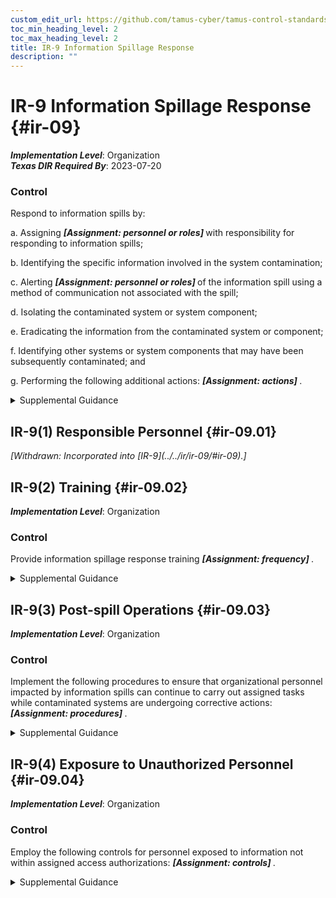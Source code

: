 ```yaml
---
custom_edit_url: https://github.com/tamus-cyber/tamus-control-standards/tree/main/content/tamus.edu/TAMUS_profile.xml
toc_min_heading_level: 2
toc_max_heading_level: 2
title: IR-9 Information Spillage Response
description: ""
---
```


# IR-9 Information Spillage Response {#ir-09}

_**Implementation Level**_: Organization\
_**Texas DIR Required By**_: 2023-07-20

### Control

Respond to information spills by:

a. Assigning <strong> <em>[Assignment: personnel or roles]</em> </strong> with responsibility for responding to information spills;

b. Identifying the specific information involved in the system contamination;

c. Alerting <strong> <em>[Assignment: personnel or roles]</em> </strong> of the information spill using a method of communication not associated with the spill;

d. Isolating the contaminated system or system component;

e. Eradicating the information from the contaminated system or component;

f. Identifying other systems or system components that may have been subsequently contaminated; and

g. Performing the following additional actions: <strong> <em>[Assignment: actions]</em> </strong>.

<details>
  <summary>Supplemental Guidance</summary>

Information spillage refers to instances where information is placed on systems that are not authorized to process such information. Information spills occur when information that is thought to be a certain classification or impact level is transmitted to a system and subsequently is determined to be of a higher classification or impact level. At that point, corrective action is required. The nature of the response is based on the classification or impact level of the spilled information, the security capabilities of the system, the specific nature of the contaminated storage media, and the access authorizations of individuals with authorized access to the contaminated system. The methods used to communicate information about the spill after the fact do not involve methods directly associated with the actual spill to minimize the risk of further spreading the contamination before such contamination is isolated and eradicated.

</details>

## IR-9(1) Responsible Personnel {#ir-09.01}


<prop xmlns="http://csrc.nist.gov/ns/oscal/1.0" name="status" value="withdrawn">
               <em>[Withdrawn: Incorporated into [IR-9](../../ir/ir-09/#ir-09).]</em>
            </prop>
            

## IR-9(2) Training {#ir-09.02}

_**Implementation Level**_: Organization

### Control

Provide information spillage response training <strong> <em>[Assignment: frequency]</em> </strong>.

<details>
  <summary>Supplemental Guidance</summary>

Organizations establish requirements for responding to information spillage incidents in incident response plans. Incident response training on a regular basis helps to ensure that organizational personnel understand their individual responsibilities and what specific actions to take when spillage incidents occur.

</details>

## IR-9(3) Post-spill Operations {#ir-09.03}

_**Implementation Level**_: Organization

### Control

Implement the following procedures to ensure that organizational personnel impacted by information spills can continue to carry out assigned tasks while contaminated systems are undergoing corrective actions: <strong> <em>[Assignment: procedures]</em> </strong>.

<details>
  <summary>Supplemental Guidance</summary>

Corrective actions for systems contaminated due to information spillages may be time-consuming. Personnel may not have access to the contaminated systems while corrective actions are being taken, which may potentially affect their ability to conduct organizational business.

</details>

## IR-9(4) Exposure to Unauthorized Personnel {#ir-09.04}

_**Implementation Level**_: Organization

### Control

Employ the following controls for personnel exposed to information not within assigned access authorizations: <strong> <em>[Assignment: controls]</em> </strong>.

<details>
  <summary>Supplemental Guidance</summary>

Controls include ensuring that personnel who are exposed to spilled information are made aware of the laws, executive orders, directives, regulations, policies, standards, and guidelines regarding the information and the restrictions imposed based on exposure to such information.

</details>

